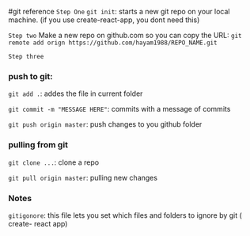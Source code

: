 #git reference 
`Step One`
`git init`: starts a new git repo on your local machine. (if you use create-react-app, you dont need this) 

`Step two`
Make a new repo on github.com so you can copy the URL:
`git remote add orign https://github.com/hayam1988/REPO_NAME.git`

`Step three`
### push to git:

`git add .`: addes the file in current folder 

`git commit -m "MESSAGE HERE"`: commits with a message of commits 

`git push origin master`: push changes to you github folder 

### pulling from git 

`git clone ...`: clone a repo 

`git pull origin master`: pulling new changes 

### Notes 

`gitigonore`: this file lets you set which files and folders to ignore by git ( create- react app)


